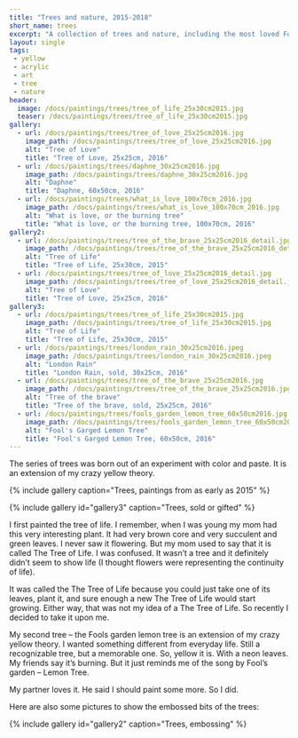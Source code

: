 ```yaml
---
title: "Trees and nature, 2015-2018"
short_name: trees
excerpt: "A collection of trees and nature, including the most loved Fools' garden lemon tree"
layout: single
tags:
 - yellow
 - acrylic
 - art
 - tree
 - nature
header:
  image: /docs/paintings/trees/tree_of_life_25x30cm2015.jpg
  teaser: /docs/paintings/trees/tree_of_life_25x30cm2015.jpg
gallery:
  - url: /docs/paintings/trees/tree_of_love_25x25cm2016.jpg
    image_path: /docs/paintings/trees/tree_of_love_25x25cm2016.jpg
    alt: "Tree of Love"
    title: "Tree of Love, 25x25cm, 2016"    
  - url: /docs/paintings/trees/daphne_30x25cm2016.jpg
    image_path: /docs/paintings/trees/daphne_30x25cm2016.jpg
    alt: "Daphne"
    title: "Daphne, 60x50cm, 2016"
  - url: /docs/paintings/trees/what_is_love_100x70cm_2016.jpg
    image_path: /docs/paintings/trees/what_is_love_100x70cm_2016.jpg
    alt: "What is love, or the burning tree"
    title: "What is love, or the burning tree, 100x70cm, 2016"     
gallery2:
  - url: /docs/paintings/trees/tree_of_the_brave_25x25cm2016_detail.jpg
    image_path: /docs/paintings/trees/tree_of_the_brave_25x25cm2016_detail.jpg
    alt: "Tree of Life"
    title: "Tree of Life, 25x30cm, 2015"
  - url: /docs/paintings/trees/tree_of_love_25x25cm2016_detail.jpg
    image_path: /docs/paintings/trees/tree_of_love_25x25cm2016_detail.jpg
    alt: "Tree of Love"
    title: "Tree of Love, 25x25cm, 2016"
gallery3:
  - url: /docs/paintings/trees/tree_of_life_25x30cm2015.jpg
    image_path: /docs/paintings/trees/tree_of_life_25x30cm2015.jpg
    alt: "Tree of Life"
    title: "Tree of Life, 25x30cm, 2015"
  - url: /docs/paintings/trees/london_rain_30x25cm2016.jpeg
    image_path: /docs/paintings/trees/london_rain_30x25cm2016.jpeg
    alt: "London Rain"
    title: "London Rain, sold, 30x25cm, 2016"
  - url: /docs/paintings/trees/tree_of_the_brave_25x25cm2016.jpg
    image_path: /docs/paintings/trees/tree_of_the_brave_25x25cm2016.jpg
    alt: "Tree of the brave"
    title: "Tree of the brave, sold, 25x25cm, 2016"
  - url: /docs/paintings/trees/fools_garden_lemon_tree_60x50cm2016.jpg
    image_path: /docs/paintings/trees/fools_garden_lemon_tree_60x50cm2016.jpg
    alt: "Fool's Garged Lemon Tree"
    title: "Fool's Garged Lemon Tree, 60x50cm, 2016"
---
```


The series of trees was born out of an experiment with color and paste. It is an extension of my crazy yellow theory.

{% include gallery caption="Trees, paintings from as early as 2015" %}

{% include gallery id="gallery3" caption="Trees, sold or gifted" %}

I first painted the tree of life. I remember, when I was young my mom had this very interesting plant. It had very brown core and very succulent and green leaves. I never saw it flowering. But my mom used to say that it is called The Tree of Life. I was confused. It wasn’t a tree and it definitely didn’t seem to show life (I thought flowers were representing the continuity of life).

It was called the The Tree of Life because you could just take one of its leaves, plant it, and sure enough a new The Tree of Life would start growing. Either way, that was not my idea of a The Tree of Life. So recently I decided to take it upon me.

My second tree – the Fools garden lemon tree is an extension of my crazy yellow theory. I wanted something different from everyday life. Still a recognizable tree, but a memorable one. So, yellow it is. With a neon leaves. My friends say it’s burning. But it just reminds me of the song by Fool’s garden – Lemon Tree.

My partner loves it. He said I should paint some more. So I did.

Here are also some pictures to show the embossed bits of the trees:

{% include gallery id="gallery2" caption="Trees, embossing" %}